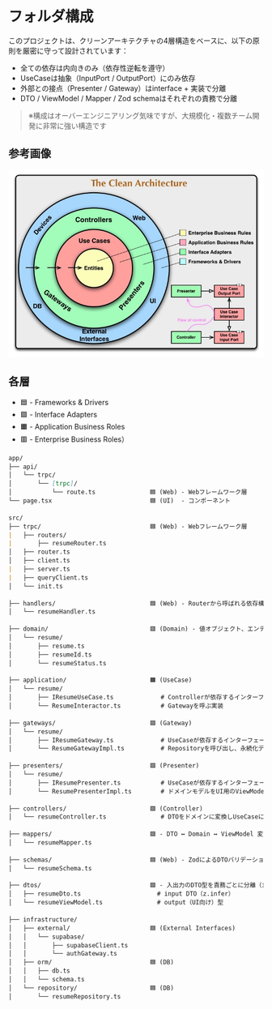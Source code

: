# フォルダ構成

このプロジェクトは、クリーンアーキテクチャの4層構造をベースに、以下の原則を厳密に守って設計されています：

- 全ての依存は内向きのみ（依存性逆転を遵守）
- UseCaseは抽象（InputPort / OutputPort）にのみ依存
- 外部との接点（Presenter / Gateway）はinterface + 実装で分離
- DTO / ViewModel / Mapper / Zod schemaはそれぞれの責務で分離

> ※構成はオーバーエンジニアリング気味ですが、大規模化・複数チーム開発に非常に強い構造です

## 参考画像

![Clean Architecture 図](/public/CleanArchitecture.jpg)

## 各層

- 🟦 - Frameworks & Drivers
- 🟩 - Interface Adapters
- 🟧 - Application Business Roles
- 🟥 - Enterprise Business Roles）

```markdown
app/
├── api/
│   └── trpc/
│       └── [trpc]/
│           └── route.ts         　　　 🟦 (Web) - Webフレームワーク層
└── page.tsx                           🟦 (UI)  - コンポーネント

src/
├── trpc/                              🟦 (Web) - Webフレームワーク層
|   ├── routers/
|       ├── resumeRouter.ts
│   ├── router.ts
│   ├── client.ts
|   ├── server.ts
|   ├── queryClient.ts
│   └── init.ts

├── handlers/                          🟦 (Web) - Routerから呼ばれる依存構築専用
│   └── resumeHandler.ts

├── domain/                            🟥 (Domain) - 値オブジェクト、エンティティ
│   └── resume/
│       ├── resume.ts
│       ├── resumeId.ts
│       └── resumeStatus.ts

├── application/                       🟧 (UseCase)
│   └── resume/
│       ├── IResumeUseCase.ts             # Controllerが依存するインターフェース（InputPort）
│       └── ResumeInteractor.ts           # Gatewayを呼ぶ実装

├── gateways/                          🟩 (Gateway)
│   └── resume/
│       ├── IResumeGateway.ts             # UseCaseが依存するインターフェース
│       └── ResumeGatewayImpl.ts          # Repositoryを呼び出し、永続化データをドメインモデルへ変換して返す（インフラ依存を吸収）

├── presenters/                        🟩 (Presenter)
│   └── resume/
│       ├── IResumePresenter.ts           # UseCaseが依存するインターフェース（OutputPort）
│       └── ResumePresenterImpl.ts        # ドメインモデルをUI用のViewModelに変換する（出力責務に特化）

├── controllers/                       🟩 (Controller)
│   └── resumeController.ts               # DTOをドメインに変換しUseCaseに渡し、Presenterの出力をHandlerに返す

├── mappers/                           🟩 - DTO ↔ Domain ↔ ViewModel 変換
│   └── resumeMapper.ts

├── schemas/                           🟦 (Web) - ZodによるDTOバリデーション
│   └── resumeSchema.ts

├── dtos/                              🟩 - 入出力のDTO型を責務ごとに分離（input: resumeDto / output: resumeViewModel）
│   ├── resumeDto.ts                     # input DTO（z.infer）
│   └── resumeViewModel.ts               # output（UI向け）型

├── infrastructure/
│   ├── external/                      🟦 (External Interfaces)
│   │   └── supabase/
│   │       ├── supabaseClient.ts
│   │       └── authGateway.ts
│   ├── orm/                           🟦 (DB)
│   │   ├── db.ts
│   │   └── schema.ts
│   └── repository/                    🟦 (DB)
│       └── resumeRepository.ts
```
